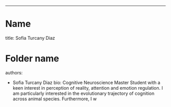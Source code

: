 ---
# Name
title: Sofia Turcany Diaz
# Folder name
authors:
- Sofia Turcany Diaz
bio: Cognitive Neuroscience Master Student with a keen interest in perception of reality, attention and emotion regulation. I am particularly interested in the evolutionary trajectory of cognition across animal species. Furthermore, I w